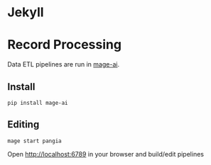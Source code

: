 # Jekyll

# Record Processing

Data ETL pipelines are run in [mage-ai](https://www.mage.ai/).

## Install

    pip install mage-ai

## Editing

    mage start pangia

Open <http://localhost:6789> in your browser and build/edit pipelines